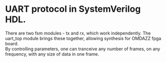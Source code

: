 # UART protocol in SystemVerilog HDL.
There are two fsm modules - tx and rx, which work independently.
The uart_top module brings these together, allowing synthesis for OMDAZZ fpga board.
<br> By controlling parameters, one can tranceive any number of frames, on any frequency,
with any size of data in one frame. <br/>
